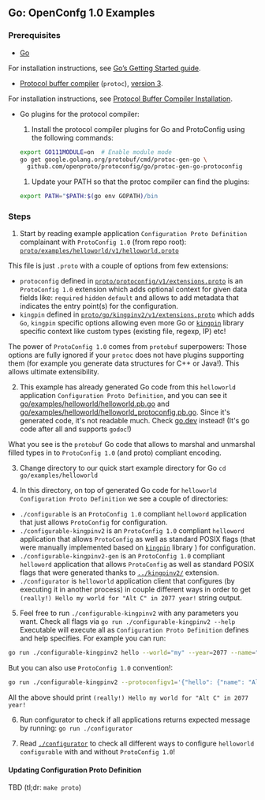 ## Go: OpenConfg 1.0 Examples

### Prerequisites

* [Go](https://golang.org/)

For installation instructions, see [Go’s Getting Started guide](https://golang.org/doc/install).

* [Protocol buffer compiler](https://developers.google.com/protocol-buffers) (`protoc`), [version 3](https://developers.google.com/protocol-buffers/docs/proto3).

For installation instructions, see [Protocol Buffer Compiler Installation](https://grpc.io/docs/protoc-installation/).

* Go plugins for the protocol compiler:

    1. Install the protocol compiler plugins for Go and ProtoConfig using the following commands:

  ```bash
  export GO111MODULE=on  # Enable module mode
  go get google.golang.org/protobuf/cmd/protoc-gen-go \
    github.com/openproto/protoconfig/go/protoc-gen-go-protoconfig
  ```

    1. Update your PATH so that the protoc compiler can find the plugins:

  ```bash
  export PATH="$PATH:$(go env GOPATH)/bin
  ```

### Steps

1. Start by reading example application `Configuration Proto Definition` complainant with `ProtoConfig 1.0` (from repo root):  [`proto/examples/helloworld/v1/helloworld.proto`](/proto/examples/helloworld/v1/helloworld.proto)

This file is just `.proto` with a couple of options from few extensions:

* `protoconfig` defined in [`proto/protoconfig/v1/extensions.proto`](/proto/protoconfig/v1/extensions.proto) is an `ProtoConfig 1.0` extension which adds optional context for given data fields like: `required` `hidden` `default` and allows to add metadata that indicates the entry point(s) for the configuration. 
* `kingpin` defined in [`proto/go/kingpinv2/v1/extensions.proto`](/proto/go/kingpinv2/v1/extensions.proto) which adds `Go`, `kingpin` specific options allowing even more Go or [`kingpin`](https://github.com/alecthomas/kingpin) library specific context like custom types (existing file, regexp, IP) etc!

The power of `ProtoConfig 1.0` comes from `protobuf` superpowers: Those options are fully ignored if your `protoc` does not have plugins supporting them (for example you generate data structures for C++ or Java!). This allows ultimate extensibility.

2. This example has already generated Go code from this `helloworld` application `Configuration Proto Definition`, and you can see it [go/examples/helloworld/helloworld.pb.go](/go/examples/helloworld/helloworld.pb.go) and [go/examples/helloworld/helloworld_protoconfig.pb.go](/go/examples/helloworld/helloworld_protoconfig.pb.go). Since it's generated code,
   it's not readable much. Check [go.dev](https://pkg.go.dev/github.com/openproto/protoconfig/go/examples) instead! (It's go code after all and supports `godoc`!)
   
What you see is the `protobuf` Go code that allows to marshal and unmarshal filled types in to `ProtoConfig 1.0` (and proto) compliant encoding.
   
3. Change directory to our quick start example directory for Go `cd go/examples/helloworld`
   
4. In this directory, on top of generated Go code for `helloworld` `Configuration Proto Definition` we see a couple of directories:

* `./configurable` is an `ProtoConfig 1.0` compliant `helloword` application that just allows `ProtoConfig` for configuration. 
* `./configurable-kingpinv2` is an `ProtoConfig 1.0` compliant `helloword` application that allows `ProtoConfig` as well as standard POSIX flags (that were manually implemented based on [`kingpin`](https://github.com/alecthomas/kingpin) library ) for configuration.
* `./configurable-kingpinv2-gen` is an `ProtoConfig 1.0` compliant `helloword` application that allows `ProtoConfig` as well as standard POSIX flags that were generated thanks to [`../kingpinv2/`](/go/kingpinv2) extension.
* `./configurator` is `helloworld` application client that configures (by executing it in another process) in couple different ways in order
to get `(really!) Hello my world for "Alt C" in 2077 year!` string output.

5. Feel free to run `./configurable-kingpinv2` with any parameters you want. Check all flags via `go run ./configurable-kingpinv2 --help` Executable will execute all as `Configuration Proto Definition` defines and help specifies. For example you can run:

```bash
go run ./configurable-kingpinv2 hello --world="my" --year=2077 --name="Alt C" --lang=ENGLISH --add-really
```

But you can also use `ProtoConfig 1.0` convention!:

```bash
go run ./configurable-kingpinv2 --protoconfigv1='{"hello": {"name": "Alt C", "year": 2077, "world": "my", "add_really": true}}'
```

All the above should print `(really!) Hello my world for "Alt C" in 2077 year!`

6. Run configurator to check if all applications returns expected message by running: `go run ./configurator`

7. Read [`./configurator`](/go/examples/helloworld/configurator/main.go) to check all different ways to configure `helloworld` `configurable`
with and without `ProtoConfig 1.0`!

#### Updating Configuration Proto Definition

TBD (tl;dr: `make proto`)